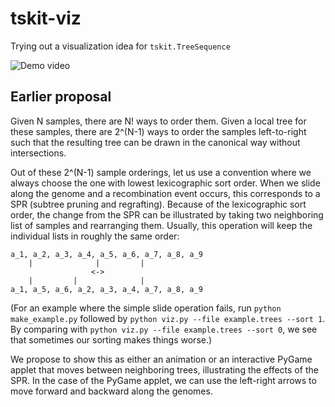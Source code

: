# tskit-viz

Trying out a visualization idea for `tskit.TreeSequence`

![Demo video](static/tskit-viz-demo.gif)

## Earlier proposal

Given N samples, there are N! ways to order them. Given a local tree for these samples, there are 2^(N-1) ways to order the samples left-to-right such that the resulting tree can be drawn in the canonical way without intersections.

Out of these 2^(N-1) sample orderings, let us use a convention where we always choose the one with lowest lexicographic sort order. When we slide along the genome and a recombination event occurs, this corresponds to a SPR (subtree pruning and regrafting). Because of the lexicographic sort order, the change from the SPR can be illustrated by taking two neighboring list of samples and rearranging them. Usually, this operation will keep the individual lists in roughly the same order:
```
a_1, a_2, a_3, a_4, a_5, a_6, a_7, a_8, a_9
    |              |         |
                  <->
    |         |              |
a_1, a_5, a_6, a_2, a_3, a_4, a_7, a_8, a_9
```

(For an example where the simple slide operation fails, run `python make_example.py` followed by `python viz.py --file example.trees --sort 1`. By comparing with `python viz.py --file example.trees --sort 0`, we see that sometimes our sorting makes things worse.)

We propose to show this as either an animation or an interactive PyGame applet that moves between neighboring trees, illustrating the effects of the SPR. In the case of the PyGame applet, we can use the left-right arrows to move forward and backward along the genomes.
